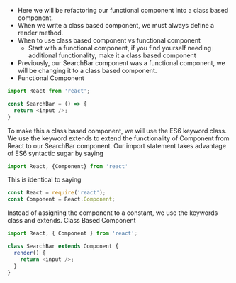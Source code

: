 - Here we will be refactoring our functional component into a class based component.
- When we write a class based component, we must always define a render method.
- When to use class based component vs functional component
  - Start with a functional component, if you find yourself needing additional functionality, make it a class based component
- Previously, our SearchBar component was a functional component, we will be changing it to a class based component.
- Functional Component
```javascript
import React from 'react';

const SearchBar = () => {
  return <input />;
}
```

To make this a class based component, we will use the ES6 keyword class. We use the keyword extends to extend the functionality of Component from React to our SearchBar component. Our import statement takes advantage of ES6 syntactic sugar by saying
```javascript
import React, {Component} from 'react'
```
This is identical to saying
```javascript
const React = require('react');
const Component = React.Component;
```
Instead of assigning the component to a constant, we use the keywords class and extends.
Class Based Component
```javascript
import React, { Component } from 'react';

class SearchBar extends Component {
  render() {
    return <input />;
  }
}
```
